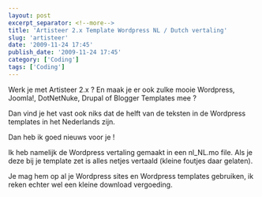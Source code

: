 ```yaml
---
layout: post
excerpt_separator: <!--more-->
title: 'Artisteer 2.x Template Wordpress NL / Dutch vertaling'
slug: 'artisteer'
date: '2009-11-24 17:45'
publish_date: '2009-11-24 17:45'
category: ['Coding']
tags: ['Coding']
---
```

Werk je met Artisteer 2.x ? En maak je er ook zulke mooie Wordpress, Joomla!,
DotNetNuke, Drupal of Blogger Templates mee ?  
  
Dan vind je het vast ook niks dat de helft van de teksten in de Wordpress
templates in het Nederlands zijn.  
  
Dan heb ik goed nieuws voor je !  
  
Ik heb namelijk de Wordpress vertaling gemaakt in een nl_NL.mo file. Als je
deze bij je template zet is alles netjes vertaald (kleine foutjes daar
gelaten).  
  
Je mag hem op al je Wordpress sites en Wordpress templates gebruiken, ik reken
echter wel een kleine download vergoeding.

